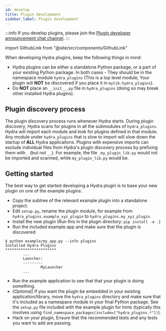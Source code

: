 ```yaml
---
id: develop
title: Plugin development
sidebar_label: Plugin development
---
```


:::info
If you develop plugins, please join the <a href="https://hydra-framework.zulipchat.com/#narrow/stream/233935-Hydra-plugin.20dev.20announcements">Plugin developer announcement chat channel</a>.
:::


import GithubLink from "@site/src/components/GithubLink"

When developing Hydra plugins, keep the following things in mind:
- Hydra plugins can be either a standalone Python package, or a part of your existing Python package. 
  In both cases - They should be in the namespace module `hydra_plugins` (This is a top level module, Your plugin will __NOT__ be discovered if you place it in `mylib.hydra_plugins`).
- Do __NOT__ place an `__init__.py` file in `hydra_plugins` (doing so may break other installed Hydra plugins).
  
## Plugin discovery process
The plugin discovery process runs whenever Hydra starts. During plugin discovery, Hydra scans for plugins in all the submodules of `hydra_plugins`. Hydra will import each module and look for plugins defined in that module.
Any module under `hydra_plugins` that is slow to import will slow down the startup of __ALL__ Hydra applicaitons.
Plugins with expensive imports can exclude individual files from Hydra's plugin discovery process by prefixing them with `_` (but not `__`).
For example, the file `_my_plugin_lib.py` would not be imported and scanned, while `my_plugin_lib.py` would be.

## Getting started

The best way to get started developing a Hydra plugin is to base your new plugin on one of the example plugins:
- Copy the subtree of the relevant <GithubLink to="examples/plugins">example plugin</GithubLink> into a standalone project.
- Edit `setup.py`, rename the plugin module, for example from `hydra_plugins.example_xyz_plugin` to `hydra_plugins.my_xyz_plugin`.
- Install the new plugin (Run this in the plugin directory: `pip install -e .`)
- Run the included example app and make sure that the plugin is discovered:
```shell
$ python example/my_app.py --info plugins
Installed Hydra Plugins
***********************
        ...
        Launcher:
        ---------
                MyLauncher
        ...
```
- Run the example application to see that that your plugin is doing something.
- *[Optional]* If you want the plugin be embedded in your existing application/library, move the `hydra_plugins` directory 
   and make sure that it's included as a namespace module in your final Python package. See the `setup.py` 
   file included with the example plugin for hints (typically this involves using `find_namespace_packages(include=["hydra_plugins.*"])`).
- Hack on your plugin, Ensure that the recommended tests and any tests you want to add are passing.
